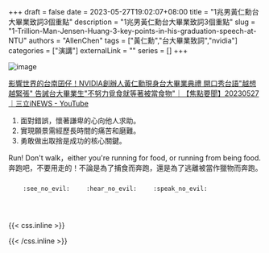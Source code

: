+++ 
draft = false
date = 2023-05-27T19:02:07+08:00
title = "1兆男黃仁勳台大畢業致詞3個重點"
description = "1兆男黃仁勳台大畢業致詞3個重點"
slug = "1-Trillion-Man-Jensen-Huang-3-key-points-in-his-graduation-speech-at-NTU"
authors = "AllenChen"
tags = ["黃仁勳","台大畢業致詞","nvidia"]
categories = ["演講"]
externalLink = ""
series = []
+++

![image](/images/post/A-rabbit-with-big-blue-eyes-listening-graduation-speech-at-National-Taiwan-University-with-Van-Gogh-style.jpeg)

[影響世界的台南囝仔！NVIDIA創辦人黃仁勳現身台大畢業典禮 開口秀台語"越想越緊張" 告誡台大畢業生"不努力覓食就等著被當食物"｜【焦點要聞】20230527｜三立iNEWS - YouTube](https://www.youtube.com/watch?v=bvXVh3g60Bo)

1. 面對錯誤，懷著謙卑的心向他人求助。
2. 實現願景需經歷長時間的痛苦和磨難。
3. 勇敢做出取捨是成功的核心關鍵。

Run! Don't walk，either you're running for food, or running from being food.
奔跑吧，不要用走的！不論是為了捕食而奔跑，還是為了逃離被當作獵物而奔跑。

<p><span class="nowrap"><span class="emojify">🙈</span> <code>:see_no_evil:</code></span>  <span class="nowrap"><span class="emojify">🙉</span> <code>:hear_no_evil:</code></span>  <span class="nowrap"><span class="emojify">🙊</span> <code>:speak_no_evil:</code></span></p>
<br>
    

{{< css.inline >}}
<style>
.emojify {
	font-family: Apple Color Emoji, Segoe UI Emoji, NotoColorEmoji, Segoe UI Symbol, Android Emoji, EmojiSymbols;
	font-size: 2rem;
	vertical-align: middle;
}
@media screen and (max-width:650px) {
  .nowrap {
    display: block;
    margin: 25px 0;
  }
}
</style>
{{< /css.inline >}}
